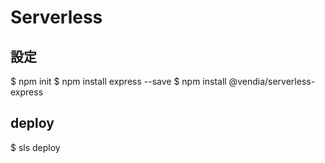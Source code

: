# Serverless
## 設定
$ npm init
$ npm install express --save
$ npm install @vendia/serverless-express

## deploy
$ sls deploy
